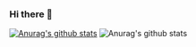 ### Hi there 👋
[![Anurag's github stats](https://github-readme-stats.vercel.app/api?username=mic7x4)](https://github.com/anuraghazra/github-readme-stats)
![Anurag's github stats](https://github-readme-stats.vercel.app/api?username=mic7x4&show_icons=true)

<!--
**mic7x4/mic7x4** is a ✨ _special_ ✨ repository because its `README.md` (this file) appears on your GitHub profile.

Here are some ideas to get you started:

- 🔭 I’m currently working on ...
- 🌱 I’m currently learning ...
- 👯 I’m looking to collaborate on ...
- 🤔 I’m looking for help with ...
- 💬 Ask me about ...
- 📫 How to reach me: ...
- 😄 Pronouns: ...
- ⚡ Fun fact: ...
-->
